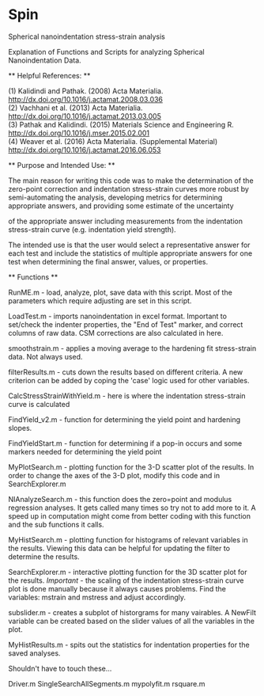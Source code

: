 # Spin
Spherical nanoindentation stress-strain analysis

Explanation of Functions and Scripts for analyzing Spherical Nanoindentation Data.

** Helpful References: **

(1) Kalidindi and Pathak. (2008) Acta Materialia.                     http://dx.doi.org/10.1016/j.actamat.2008.03.036  
(2) Vachhani et al. (2013) Acta Materialia.                           http://dx.doi.org/10.1016/j.actamat.2013.03.005  
(3) Pathak and Kalidindi. (2015) Materials Science and Engineering R. http://dx.doi.org/10.1016/j.mser.2015.02.001  
(4) Weaver et al. (2016) Acta Materialia. (Supplemental Material)     http://dx.doi.org/10.1016/j.actamat.2016.06.053  


** Purpose and Intended Use: **

The main reason for writing this code was to make the determination of the zero-point correction and indentation stress-strain curves more robust by semi-automating the analysis, developing metrics for determining appropriate answers, and providing some estimate of the uncertainty 

of the appropriate answer including measurements from the indentation stress-strain curve (e.g. indentation yield strength). 

The intended use is that the user would select a representative answer for each test and include the statistics of multiple appropriate answers for one test when determining the final answer, values, or properties. 

** Functions **

RunME.m - load, analyze, plot, save data with this script. Most of the parameters which require adjusting are set in this script.

LoadTest.m - imports nanoindentation in excel format. Important to set/check the indenter properties, the "End of Test" marker, and correct columns of raw data. CSM corrections are also calculated in here.

smoothstrain.m - applies a moving average to the hardening fit stress-strain data. Not always used.

filterResults.m - cuts down the results based on different criteria. A new criterion can be added by coping the 'case' logic used for other variables.

CalcStressStrainWithYield.m - here is where the indentation stress-strain curve is calculated

FindYield_v2.m - function for determining the yield point and hardening slopes.

FindYieldStart.m - function for determining if a pop-in occurs and some markers needed for determining the yield point

MyPlotSearch.m - plotting function for the 3-D scatter plot of the results. In order to change the axes of the 3-D plot, modify this code and in SearchExplorer.m

NIAnalyzeSearch.m - this function does the zero=point and modulus regression analyses. It gets called many times so try not to add more to it. A speed up in computation might come from better coding with this function and the sub functions it calls.

MyHistSearch.m - plotting function for histograms of relevant variables in the results. Viewing this data can be helpful for updating the filter to determine the results.

SearchExplorer.m - interactive plotting function for the 3D scatter plot for the results. *Important* - the scaling of the indentation stress-strain curve plot is done manually because it always causes problems. Find the variables: mstrain and mstress and adjust accordingly.

subslider.m - creates a subplot of historgrams for many vairables. A NewFilt variable can be created based on the slider values of all the variables in the plot.

MyHistResults.m - spits out the statistics for indentation properties for the saved analyses.

Shouldn't have to touch these...

Driver.m
SingleSearchAllSegments.m
mypolyfit.m
rsquare.m

